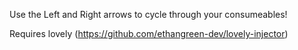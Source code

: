 Use the Left and Right arrows to cycle through your consumeables!

Requires lovely (https://github.com/ethangreen-dev/lovely-injector)
